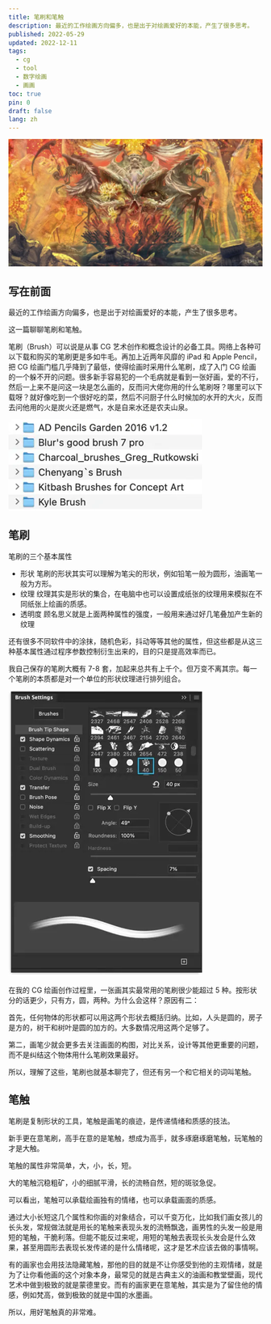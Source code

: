```yaml
---
title: 笔刷和笔触
description: 最近的工作绘画方向偏多，也是出于对绘画爱好的本能，产生了很多思考。
published: 2022-05-29
updated: 2022-12-11
tags:
  - cg
  - tool
  - 数字绘画
  - 画画
toc: true
pin: 0
draft: false
lang: zh
---
```


![cover](./_images/打造第二大脑-1754474053916.webp)

## 写在前面

最近的工作绘画方向偏多，也是出于对绘画爱好的本能，产生了很多思考。

这一篇聊聊笔刷和笔触。

笔刷（Brush）可以说是从事 CG 艺术创作和概念设计的必备工具。网络上各种可以下载和购买的笔刷更是多如牛毛。再加上近两年风靡的 iPad 和 Apple Pencil，把 CG 绘画门槛几乎降到了最低，使得绘画时采用什么笔刷，成了入门 CG 绘画的一个躲不开的问题。很多新手容易犯的一个毛病就是看到一张好画，爱的不行，然后一上来不是问这一块是怎么画的，反而问大佬你用的什么笔刷呀？哪里可以下载呀？就好像吃到一个很好吃的菜，然后不问厨子什么时候加的水开的大火，反而去问他用的火是炭火还是燃气，水是自来水还是农夫山泉。

![自己收集制作的一些笔刷](./_images/笔刷和笔触-1754475982783.webp)

## 笔刷

笔刷的三个基本属性

- 形状 笔刷的形状其实可以理解为笔尖的形状，例如铅笔一般为圆形，油画笔一般为方形。
- 纹理 纹理其实是形状的集合，在电脑中也可以设置成纸张的纹理用来模拟在不同纸张上绘画的质感。
- 透明度 顾名思义就是上面两种属性的强度，一般用来通过好几笔叠加产生新的纹理

还有很多不同软件中的涂抹，随机色彩，抖动等等其他的属性，但这些都是从这三种基本属性通过程序参数控制衍生出来的，目的只是提高效率而已。

我自己保存的笔刷大概有 7-8 套，加起来总共有上千个。但万变不离其宗。每一个笔刷的本质都是对一个单位的形状纹理进行排列组合。

![Photoshop笔刷设置界面](./_images/笔刷和笔触-1754476282274.webp)

在我的 CG 绘画创作过程里，一张画其实最常用的笔刷很少能超过 5 种。按形状分的话更少，只有方，圆，两种。为什么会这样？原因有二：

首先，任何物体的形状都可以用这两个形状去概括归纳。比如，人头是圆的，房子是方的，树干和树叶是圆的加方的。大多数情况用这两个足够了。

第二，画笔少就会更多去关注画面的构图，对比关系，设计等其他更重要的问题，而不是纠结这个物体用什么笔刷效果最好。

所以，理解了这些，笔刷也就基本聊完了，但还有另一个和它相关的词叫笔触。

## 笔触

笔刷是复制形状的工具，笔触是画笔的痕迹，是传递情绪和质感的技法。

新手更在意笔刷，高手在意的是笔触，想成为高手，就多琢磨琢磨笔触，玩笔触的才是大触。

笔触的属性非常简单，大，小，长，短。

大的笔触沉稳粗矿，小的细腻平滑，长的流畅自然，短的斑驳急促。

可以看出，笔触可以承载绘画独有的情绪，也可以承载画面的质感。

通过大小长短这几个属性和你画的对象结合，可以千变万化，比如我们画女孩儿的长头发，常规做法就是用长的笔触来表现头发的流畅飘逸，画男性的头发一般是用短的笔触，干脆利落。但能不能反过来呢，用短的笔触去表现长头发会是什么效果，甚至用圆形去表现长发传递的是什么情绪呢，这才是艺术应该去做的事情啊。

有的画家也会用技法隐藏笔触，那他的目的就是不让你感受到他的主观情绪，就是为了让你看他画的这个对象本身，最常见的就是古典主义的油画和教堂壁画，现代艺术中做到极致的就是蒙德里安。而有的画家更在意笔触，其实是为了留住他的情感，例如梵高，做到极致的就是中国的水墨画。

所以，用好笔触真的非常难。
